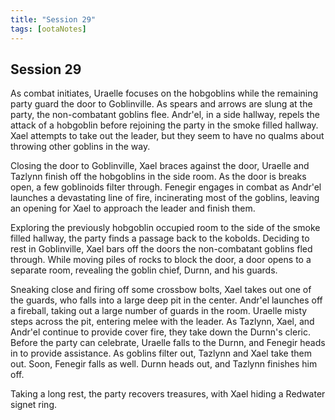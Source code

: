 ```yaml
---
title: "Session 29"
tags: [ootaNotes]
---
```

## Session 29
As combat initiates, Uraelle focuses on the hobgoblins while the remaining party guard the door to Goblinville. As spears and arrows are slung at the party, the non-combatant goblins flee. Andr'el, in a side hallway, repels the attack of a hobgoblin before rejoining the party in the smoke filled hallway. Xael attempts to take out the leader, but they seem to have no qualms about throwing other goblins in the way.

Closing the door to Goblinville, Xael braces against the door, Uraelle and Tazlynn finish off the hobgoblins in the side room. As the door is breaks open, a few goblinoids filter through. Fenegir engages in combat as Andr'el launches a devastating line of fire, incinerating most of the goblins, leaving an opening for Xael to approach the leader and finish them.

Exploring the previously hobgoblin occupied room to the side of the smoke filled hallway, the party finds a passage back to the kobolds. Deciding to rest in Goblinville, Xael bars off the doors the non-combatant goblins fled through. While moving piles of rocks to block the door, a door opens to a separate room, revealing the goblin chief, Durnn, and his guards.

Sneaking close and firing off some crossbow bolts, Xael takes out one of the guards, who falls into a large deep pit in the center. Andr'el launches off a fireball, taking out a large number of guards in the room. Uraelle misty steps across the pit, entering melee with the leader. As Tazlynn, Xael, and Andr'el continue to provide cover fire, they take down the Durnn's cleric. Before the party can celebrate, Uraelle falls to the Durnn, and Fenegir heads in to provide assistance. As goblins filter out, Tazlynn and Xael take them out. Soon, Fenegir falls as well. Durnn heads out, and Tazlynn finishes him off.

Taking a long rest, the party recovers treasures, with Xael hiding a Redwater signet ring. 